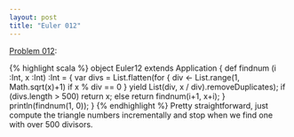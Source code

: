 ```yaml
---
layout: post
title: "Euler 012"
---
```


[Problem 012]\:

{% highlight scala %}
object Euler12 extends Application {
  def findnum (i :Int, x :Int) :Int = {
    var divs = List.flatten(for {
      div <- List.range(1, Math.sqrt(x)+1)
      if x % div == 0
    } yield List(div, x / div).removeDuplicates);
    if (divs.length > 500) return x;
    else return findnum(i+1, x+i);
  }
  println(findnum(1, 0));
}
{% endhighlight %}
Pretty straightforward, just compute the triangle numbers incrementally and stop when we find one with over 500 divisors.



[Problem 012]: http://projecteuler.net/index.php?section=problems&id=12
